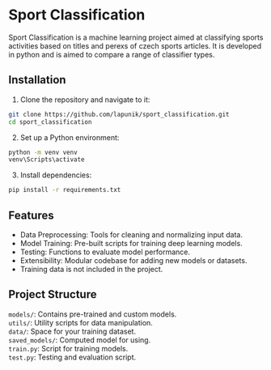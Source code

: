 # Sport Classification
Sport Classification is a machine learning project aimed at classifying sports activities based on titles and perexs of czech sports articles. It is developed in python and is aimed to compare a range of classifier types.


## Installation

1. Clone the repository and navigate to it:
```bash
git clone https://github.com/lapunik/sport_classification.git
cd sport_classification   
```

2. Set up a Python environment:
```bash
python -m venv venv
venv\Scripts\activate
```
3. Install dependencies:
```bash
pip install -r requirements.txt
```

## Features
* Data Preprocessing: Tools for cleaning and normalizing input data.
* Model Training: Pre-built scripts for training deep learning models.
* Testing: Functions to evaluate model performance.
* Extensibility: Modular codebase for adding new models or datasets.
* Training data is not included in the project.

  
## Project Structure

```models/```: Contains pre-trained and custom models.  
```utils/```: Utility scripts for data manipulation.  
```data/```: Space for your training dataset.  
```saved_models/```: Computed model for using.  
```train.py```: Script for training models.  
```test.py```: Testing and evaluation script.  
